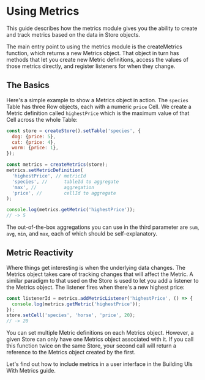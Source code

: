# Using Metrics

This guide describes how the metrics module gives you the ability to create and
track metrics based on the data in Store objects.

The main entry point to using the metrics module is the createMetrics function,
which returns a new Metrics object. That object in turn has methods that let you
create new Metric definitions, access the values of those metrics directly, and
register listeners for when they change.

## The Basics

Here's a simple example to show a Metrics object in action. The `species` Table
has three Row objects, each with a numeric `price` Cell. We create a Metric
definition called `highestPrice` which is the maximum value of that Cell across
the whole Table:

```js
const store = createStore().setTable('species', {
  dog: {price: 5},
  cat: {price: 4},
  worm: {price: 1},
});

const metrics = createMetrics(store);
metrics.setMetricDefinition(
  'highestPrice', // metricId
  'species', //      tableId to aggregate
  'max', //          aggregation
  'price', //        cellId to aggregate
);

console.log(metrics.getMetric('highestPrice'));
// -> 5
```

The out-of-the-box aggregations you can use in the third parameter are `sum`,
`avg`, `min`, and `max`, each of which should be self-explanatory.

## Metric Reactivity

Where things get interesting is when the underlying data changes. The Metrics
object takes care of tracking changes that will affect the Metric. A similar
paradigm to that used on the Store is used to let you add a listener to the
Metrics object. The listener fires when there's a new highest price:

```js
const listenerId = metrics.addMetricListener('highestPrice', () => {
  console.log(metrics.getMetric('highestPrice'));
});
store.setCell('species', 'horse', 'price', 20);
// -> 20
```

You can set multiple Metric definitions on each Metrics object. However, a given
Store can only have one Metrics object associated with it. If you call this
function twice on the same Store, your second call will return a reference to
the Metrics object created by the first.

Let's find out how to include metrics in a user interface in the Building UIs
With Metrics guide.
